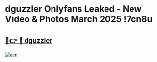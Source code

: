# dguzzler Onlyfans Leaked - New Video & Photos March 2025 !7cn8u

# <h2><a href="https://q471og.iuczelnia.edu.pl?title=dguzzler&ref=7cn8u">🔗👉 🔴 dguzzler</a></h2>

[![acn](https://github.com/user-attachments/assets/0f9c940e-d8b0-45ae-aac7-cd30a18b3e1c)](https://q471og.iuczelnia.edu.pl?title=dguzzler&ref=7cn8u)

